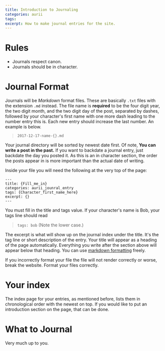 ```yaml
---
title: Introduction to Journaling
categories: aurii
tags: 
excerpt: How to make journal entries for the site.
---
```


# Rules

* Journals respect canon.
* Journals should be in character.

# Journal Format

Journals will be *Markdown* format files. These are basically `.txt` files with the extension `.md` instead. The file name is **required** to be the four digit year, the two digit month, and the two digit day of the post, separated by dashes, followed by your character's first name with one more dash leading to the number entry this is. Each new entry should increase the last number. An example is below.

> `2017-12-17-name-{}.md`

Your journal directory will be sorted by newest date first. Of note, **You can write a post in the past.** If you want to backdate a journal entry, just backdate the day you posted it. As this is an in character section, the order the posts appear in is more important than the actual date of writing.

Inside your file you will need the following at the very top of the page:

```
---
title: {Fill_me_in}
categories: aurii_jounral_entry
tags: {Character_first_name_here}
excerpt: {}
---
```

You must fill in the title and tags value. If your character's name is Bob, your tags line should read 
> `tags: bob` (Note the lower case.) 

The excerpt is what will show up on the journal index under the title. It's the tag line or short description of the entry. Your title will appear as a heading of the page automatically. Everything you write after the section above will appear below that heading. You can use [markdown formatting](https://github.com/adam-p/markdown-here/wiki/Markdown-Cheatsheet) freely. 

If you incorrectly format your file the file will not render correctly or worse, break the website. Format your files correctly. 

# Your index

The index page for your entries, as mentioned before, lists them in chronological order with the newest on top. If you would like to put an introduction section on the page, that can be done.

# What to Journal

Very much up to you.